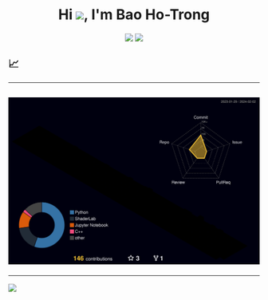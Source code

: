 <h1 align="center">Hi <img src="https://raw.githubusercontent.com/MartinHeinz/MartinHeinz/master/wave.gif" width="30px">, I'm Bao Ho-Trong</h1>

<!--
**htrbao/htrbao** is a ✨ _special_ ✨ repository because its `README.md` (this file) appears on your GitHub profile.

Here are some ideas to get you started:
- 🔭 I’m currently working on ...
- 🌱 I’m currently learning ...
- 👯 I’m looking to collaborate on ...
- 🤔 I’m looking for help with ...
- 💬 Ask me about ...
- 📫 How to reach me: ...
- 😄 Pronouns: ...
- ⚡ Fun fact: ...
-->

<p align="center">
  <img href="https://github.com/nxquang-al/vi-atiso" align="center" src="https://github-readme-stats.vercel.app/api/pin/?username=nxquang-al&repo=vi-atiso&show_owner&theme=dracula" />
  <img href="https://github.com/htrbao/Tienlen-Bot" align="center" src="https://github-readme-stats.vercel.app/api/pin/?username=htrbao&repo=Tienlen-Bot&show_owner&theme=dracula" />
</p>

<a><h2>:chart_with_upwards_trend:</h2></a>

---
![](./profile-3d-contrib/profile-night-rainbow.svg)
---




---
<img align="center" src="https://scrimba.com/articles/content/images/2022/08/Coding-or-Programming_-What-Is-the-Difference_-main-1.png">
